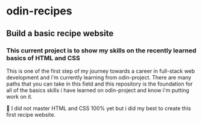 # odin-recipes

## Build a basic recipe website

### This current project is to show my skills on the recently learned basics of HTML and CSS

This is one of the first step of my journey towards a career in full-stack web development and i'm currently learning from odin-project. There are many paths that you can take in this field and this repository is the foundation for all of the basics skills i have learned on odin-project and know i'm putting work on it.

&#128204; I did not master HTML and CSS 100% yet but i did my best to create this first recipe website.
